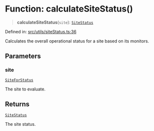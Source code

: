 # Function: calculateSiteStatus()

> **calculateSiteStatus**(`site`): [`SiteStatus`](../../../../shared/types/type-aliases/SiteStatus.md)

Defined in: [src/utils/siteStatus.ts:36](https://github.com/Nick2bad4u/Uptime-Watcher/blob/main/src/utils/siteStatus.ts#L36)

Calculates the overall operational status for a site based on its monitors.

## Parameters

### site

[`SiteForStatus`](../../../../shared/types/interfaces/SiteForStatus.md)

The site to evaluate.

## Returns

[`SiteStatus`](../../../../shared/types/type-aliases/SiteStatus.md)

The site status.

